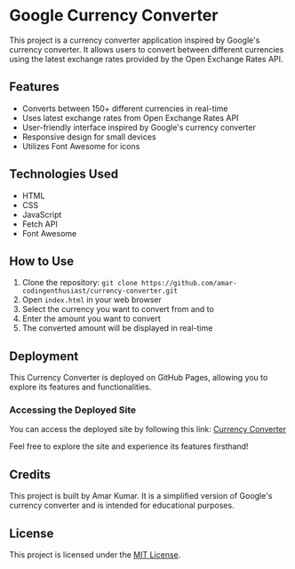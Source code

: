 # Google Currency Converter

This project is a currency converter application inspired by Google's currency converter. It allows users to convert between different currencies using the latest exchange rates provided by the Open Exchange Rates API.

## Features

- Converts between 150+ different currencies in real-time
- Uses latest exchange rates from Open Exchange Rates API
- User-friendly interface inspired by Google's currency converter
- Responsive design for small devices
- Utilizes Font Awesome for icons

## Technologies Used

- HTML
- CSS
- JavaScript
- Fetch API
- Font Awesome
## How to Use

1. Clone the repository: `git clone https://github.com/amar-codingenthusiast/currency-converter.git`
2. Open `index.html` in your web browser
3. Select the currency you want to convert from and to
4. Enter the amount you want to convert
5. The converted amount will be displayed in real-time

## Deployment

This Currency Converter is deployed on GitHub Pages, allowing you to explore its features and functionalities.

### Accessing the Deployed Site

You can access the deployed site by following this link: [Currency Converter](https://amar-codingenthusiast.github.io/currency-converter)

Feel free to explore the site and experience its features firsthand!

## Credits

This project is built by Amar Kumar. It is a simplified version of Google's currency converter and is intended for educational purposes.

## License

This project is licensed under the [MIT License](LICENSE).
